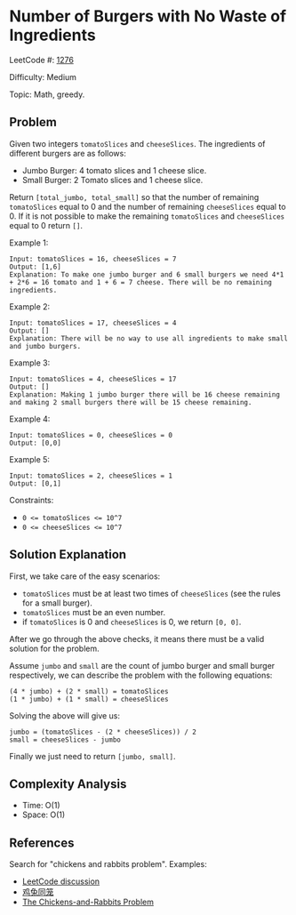 # Number of Burgers with No Waste of Ingredients

LeetCode #: [1276](https://leetcode.com/problems/number-of-burgers-with-no-waste-of-ingredients/)

Difficulty: Medium

Topic: Math, greedy.

## Problem

Given two integers `tomatoSlices` and `cheeseSlices`. The ingredients of different burgers are as follows:

- Jumbo Burger: 4 tomato slices and 1 cheese slice.
- Small Burger: 2 Tomato slices and 1 cheese slice.

Return `[total_jumbo, total_small]` so that the number of remaining `tomatoSlices` equal to 0 and the number of remaining `cheeseSlices` equal to 0. If it is not possible to make the remaining `tomatoSlices` and `cheeseSlices` equal to 0 return `[]`.

Example 1:

```text
Input: tomatoSlices = 16, cheeseSlices = 7
Output: [1,6]
Explanation: To make one jumbo burger and 6 small burgers we need 4*1 + 2*6 = 16 tomato and 1 + 6 = 7 cheese. There will be no remaining ingredients.
```

Example 2:

```text
Input: tomatoSlices = 17, cheeseSlices = 4
Output: []
Explanation: There will be no way to use all ingredients to make small and jumbo burgers.
```

Example 3:

```text
Input: tomatoSlices = 4, cheeseSlices = 17
Output: []
Explanation: Making 1 jumbo burger there will be 16 cheese remaining and making 2 small burgers there will be 15 cheese remaining.
```

Example 4:

```text
Input: tomatoSlices = 0, cheeseSlices = 0
Output: [0,0]
```

Example 5:

```text
Input: tomatoSlices = 2, cheeseSlices = 1
Output: [0,1]
```

Constraints:

- `0 <= tomatoSlices <= 10^7`
- `0 <= cheeseSlices <= 10^7`

## Solution Explanation

First, we take care of the easy scenarios:

- `tomatoSlices` must be at least two times of `cheeseSlices` (see the rules for a small burger).
- `tomatoSlices` must be an even number.
- if `tomatoSlices` is 0 and `cheeseSlices` is 0, we return `[0, 0]`.

After we go through the above checks, it means there must be a valid solution for the problem.

Assume `jumbo` and `small` are the count of jumbo burger and small burger respectively, we can describe the problem with the following equations:

```text
(4 * jumbo) + (2 * small) = tomatoSlices
(1 * jumbo) + (1 * small) = cheeseSlices
```

Solving the above will give us:

```text
jumbo = (tomatoSlices - (2 * cheeseSlices)) / 2
small = cheeseSlices - jumbo
```

Finally we just need to return `[jumbo, small]`.

## Complexity Analysis

- Time: O(1)
- Space: O(1)

## References

Search for "chickens and rabbits problem". Examples:

- [LeetCode discussion](https://leetcode.com/problems/number-of-burgers-with-no-waste-of-ingredients/discuss/441321/JavaC%2B%2BPython-Chickens-and-Rabbits)
- [鸡兔同笼](https://zh.wikipedia.org/wiki/%E9%B8%A1%E5%85%94%E5%90%8C%E7%AC%BC)
- [The Chickens-and-Rabbits Problem](https://www.singaporemathplus.net/the-chickens-and-rabbits-problem/)
